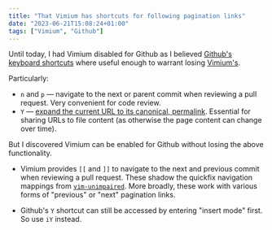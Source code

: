 ```yaml
---
title: "That Vimium has shortcuts for following pagination links"
date: "2023-06-21T15:08:24+01:00"
tags: ["Vimium", "Github"]
---
```


Until today, I had Vimium disabled for Github as I believed [Github's keyboard
shortcuts][github_keyboard_shortcuts] where useful enough to warrant losing
[Vimium's][vimium].

Particularly:

- `n` and `p` — navigate to the next or parent commit when reviewing a pull
  request. Very convenient for code review.
- `Y` — [expand the current URL to its canonical, permalink][github_permalink].
  Essential for sharing URLs to file content (as otherwise the page content can
  change over time).

But I discovered Vimium can be enabled for Github without losing the above
functionality.

- Vimium provides `[[` and `]]` to navigate to the next and previous commit when
  reviewing a pull request. These shadow the quickfix navigation mappings from
  [`vim-unimpaired`][vim-unimpaired]. More broadly, these work with various
  forms of "previous" or "next" pagination links.

- Github's `Y` shortcut can still be accessed by entering "insert mode" first.
  So use `iY` instead.

[github_keyboard_shortcuts]:
  https://docs.github.com/en/get-started/using-github/keyboard-shortcuts
[github_permalink]:
  https://docs.github.com/en/repositories/working-with-files/using-files/getting-permanent-links-to-files
[vim-unimpaired]: https://github.com/tpope/vim-unimpaired
[vimium]: https://vimium.github.io/
